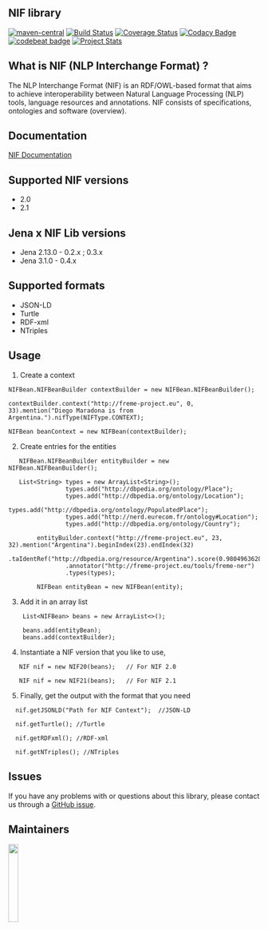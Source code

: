 ## NIF library
[![maven-central](https://img.shields.io/badge/maven--central-0.4-blue.svg)](http://search.maven.org/#artifactdetails%7Corg.nlp2rdf%7Cnif%7C0.4%7Cjar)
[![Build Status](https://travis-ci.org/NLP2RDF/NIF-lib.svg?branch=master)](https://travis-ci.org/NLP2RDF/NIF-lib) [![Coverage Status](https://coveralls.io/repos/github/NLP2RDF/NIF-lib/badge.svg)](https://coveralls.io/github/NLP2RDF/NIF-lib)
[![Codacy Badge](https://api.codacy.com/project/badge/Grade/0434cdca38e74a2f8ba271496d3de2eb)](https://www.codacy.com/app/sandroacoelho/NIF-lib?utm_source=github.com&amp;utm_medium=referral&amp;utm_content=NLP2RDF/NIF-lib&amp;utm_campaign=Badge_Grade)
[![codebeat badge](https://codebeat.co/badges/d2f8dbc4-6853-4bc4-9933-6e6830a76a7b)](https://codebeat.co/projects/github-com-nlp2rdf-nif-lib) [![Project Stats](https://www.openhub.net/p/NIF-lib/widgets/project_thin_badge.gif)](https://www.ohloh.net/p/NIF-lib)

## What is NIF (NLP Interchange Format) ?

The NLP Interchange Format (NIF) is an RDF/OWL-based format that aims to achieve interoperability between Natural Language Processing (NLP) tools, language resources and annotations. NIF consists of specifications, ontologies and software (overview).

## Documentation

[NIF Documentation](http://persistence.uni-leipzig.org/nlp2rdf/)


## Supported NIF versions

 * 2.0 
 * 2.1
 
 ## Jena x NIF Lib versions

* Jena 2.13.0  - 0.2.x ; 0.3.x
* Jena 3.1.0   - 0.4.x 

## Supported formats

* JSON-LD
* Turtle
* RDF-xml
* NTriples

## Usage

1) Create a context 
```
NIFBean.NIFBeanBuilder contextBuilder = new NIFBean.NIFBeanBuilder();

contextBuilder.context("http://freme-project.eu", 0, 33).mention("Diego Maradona is from Argentina.").nifType(NIFType.CONTEXT);

NIFBean beanContext = new NIFBean(contextBuilder);

```

2) Create entries for the entities

```
   NIFBean.NIFBeanBuilder entityBuilder = new NIFBean.NIFBeanBuilder();
   
   List<String> types = new ArrayList<String>();
                types.add("http://dbpedia.org/ontology/Place");
                types.add("http://dbpedia.org/ontology/Location");
                types.add("http://dbpedia.org/ontology/PopulatedPlace");
                types.add("http://nerd.eurecom.fr/ontology#Location");
                types.add("http://dbpedia.org/ontology/Country");

        entityBuilder.context("http://freme-project.eu", 23, 32).mention("Argentina").beginIndex(23).endIndex(32)
                .taIdentRef("http://dbpedia.org/resource/Argentina").score(0.9804963628413852)
                .annotator("http://freme-project.eu/tools/freme-ner")
                .types(types);

        NIFBean entityBean = new NIFBean(entity);

```

3) Add it in an array list

```
    List<NIFBean> beans = new ArrayList<>();
    
    beans.add(entityBean);
    beans.add(contextBuilder);
```

4) Instantiate a NIF version that you like to use,

```
   NIF nif = new NIF20(beans);   // For NIF 2.0
   
   NIF nif = new NIF21(beans);   // For NIF 2.1
```

5) Finally, get the output with the format that you need 

```
  nif.getJSONLD("Path for NIF Context");  //JSON-LD  
 
  nif.getTurtle(); //Turtle 
  
  nif.getRDFxml(); //RDF-xml
  
  nif.getNTriples(); //NTriples
```


## Issues

If you have any problems with or questions about this library, please contact us through a [GitHub issue](https://github.com/sandroacoelho/NIF/issues).

## Maintainers

<a href="http://infai.org"><img src="http://infai.org/de/Presse/Logos/files?get=infai_logo_en_rgb_300dpi.jpg" align="left" height="20%" width="20%" ></a>

